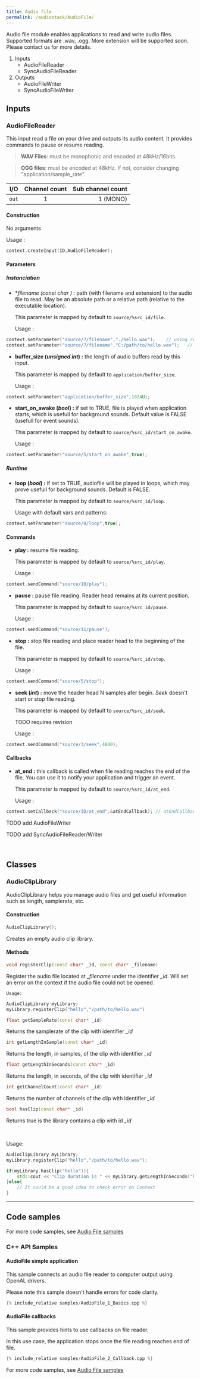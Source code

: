 ```yaml
---
title: Audio file
permalink: /audiostack/AudioFile/
---
```


Audio file module enables applications to read and write audio files. Supported formats are .wav, .ogg. More extension will be supported soon. Please contact us for more details.

1. Inputs
	* AudioFileReader
	* SyncAudioFileReader
2. Outputs
	* AudioFileWriter
	* SyncAudioFileWriter

	
	
	
	
	
	
	
	
	
## Inputs

### AudioFileReader

This input read a file on your drive and outputs its audio content. It provides commands to pause or resume reading.

> **WAV Files**: must be monophonic and encoded at 48kHz/16bits.

> **OGG files**: must be  encoded at 48kHz. If not, consider changing "application/sample_rate".

| I/O		| Channel count 		| Sub channel count	|
-|:-:|-:
|`out`		|1						|1 (MONO)			|

#### Construction

No arguments 

Usage : 
```cpp
context.createInput(ID,AudioFileReader);
```

#### Parameters

##### Instanciation

- **filename (*const char* *) :** path (with filename and extension) to the audio file to read. May be an absolute path or a relative path (relative to the executable location).

	This parameter is mapped by default to `source/%src_id/file`.

	Usage : 
	
```cpp
context.setParameter("source/7/filename","./hello.wav");	// using relative path
context.setParameter("source/7/filename","C:/path/to/hello.wav");	// using absolute path
```
	
- **buffer_size (*unsigned int*) :** the length of audio buffers read by this input.

	This parameter is mapped by default to `application/buffer_size`.

	Usage : 
	
```cpp
context.setParameter("application/buffer_size",1024U);
```


- **start_on_awake (*bool*) :** if set to TRUE, file is played when application starts, which is usefull for background sounds. Default value is FALSE (usefull for event sounds).

	This parameter is mapped by default to `source/%src_id/start_on_awake`.

	Usage : 
	
```cpp
context.setParameter("source/5/start_on_awake",true);
```

##### Runtime

- **loop (*bool*) :** if set to TRUE, audiofile will be played in loops, which may prove usefull for background sounds. Default is FALSE.

	This parameter is mapped by default to `source/%src_id/loop`.

	Usage with default vars and patterns: 
```cpp
context.setParameter("source/8/loop",true);
```


#### Commands

- **play :** resume file reading.

	This parameter is mapped by default to `source/%src_id/play`.

	Usage : 
	
```cpp
context.sendCommand("source/10/play");
```

- **pause :** pause file reading. Reader head remains at its current position.

	This parameter is mapped by default to `source/%src_id/pause`.

	Usage : 
	
```cpp
context.sendCommand("source/11/pause");
```
	
- **stop :** stop file reading and place reader head to the beginning of the file.

	This parameter is mapped by default to `source/%src_id/stop`.

	Usage : 
```cpp
context.sendCommand("source/5/stop");
```
	
- **seek (*int*) :** move the header head N samples afer begin. *Seek* doesn't start or stop file reading.

	This parameter is mapped by default to `source/%src_id/seek`.

	TODO requires revision
	
	Usage : 
```cpp
context.sendCommand("source/3/seek",4800);
```
	
#### Callbacks
	
- **at_end :** this callback is called when file reading reaches the end of the file. You can use it to notify your application and trigger an event.

	This parameter is mapped by default to `source/%src_id/at_end`.

	Usage : 
```cpp
context.setCallback("source/ID/at_end",&atEndCallback); // atEndCallback is an argument-less function returning void.
``` 



TODO add AudioFileWriter

TODO add SyncAudioFileReader/Writer

<br/>	
	
## Classes


### AudioClipLibrary

AudioClipLibrary helps you manage audio files and get useful information such as length, samplerate, etc.

#### Construction

```cpp 
AudioClipLibrary();
```
Creates an empty audio clip library.

#### Methods


```cpp 
void registerClip(const char* _id, const char* _filename)
```
Register the audio file located at *_filename* under the identifier *_id*. Will set an error on the context if the audio file could not be opened.

	Usage:
```cpp 
AudioClipLibrary myLibrary;
myLibrary.registerClip("hello","/path/to/hello.wav")
```



```cpp 
float getSampleRate(const char* _id)
```
Returns the samplerate of the clip with identifier *_id*

```cpp 
int getLengthInSample(const char* _id)
```
Returns the length, in samples, of the clip with identifier *_id*

```cpp 
float getLengthInSeconds(const char* _id)
```
Returns the length, in seconds, of the clip with identifier *_id*

```cpp 
int getChannelCount(const char* _id)
```
Returns the number of channels of the clip with identifier *_id*

```cpp 
bool hasClip(const char* _id)
```
Returns true is the library contains a clip with id *_id*

<br/>

Usage:

```cpp 
AudioClipLibrary myLibrary;
myLibrary.registerClip("hello","/path/to/hello.wav");

if(myLibrary.hasClip("hello")){
	std::cout << "Clip duration is " << myLibrary.getLengthInSeconds("hello") << " seconds." << std::endl;
}else{
	// It could be a good idea to check error on Context
}
```

------

## Code samples

For more code samples, see [Audio File samples](../ExtAudioFileSamples)


### C++ API Samples

#### AudioFile simple application

This sample connects an audio file reader to computer output using OpenAL drivers.

Please note this sample doesn't handle errors for code clarity.

```cpp
{% include_relative samples/AudioFile_1_Basics.cpp %}
```

#### AudioFile callbacks

This sample provides hints to use callbacks on file reader.

In this use case, the application stops once the file reading reaches end of file.

```cpp
{% include_relative samples/AudioFile_2_Callback.cpp %}
```

For more code samples, see [Audio File samples](../ExtAudioFileSamples)


